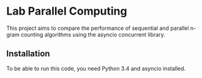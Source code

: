 # Lab Parallel Computing

This project aims to compare the performance of sequential and parallel n-gram counting algorithms using the asyncio concurrent library.

## Installation

To be able to run this code, you need Python 3.4 and asyncio installed.
